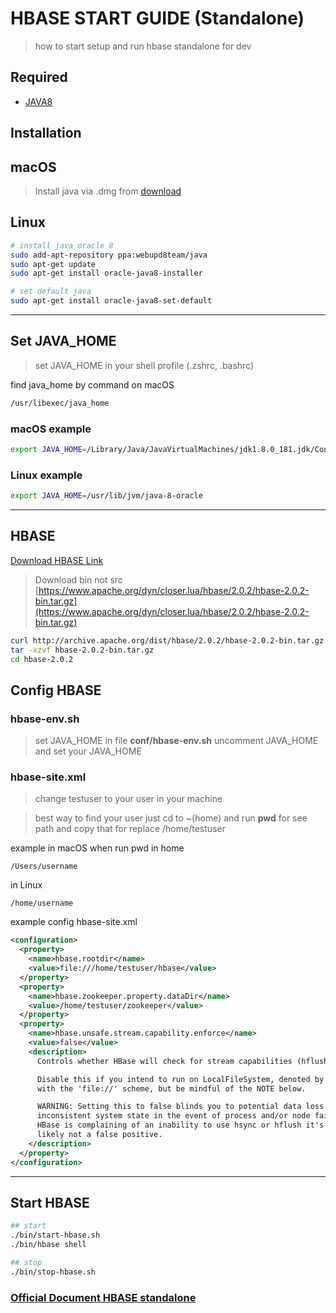 # HBASE START GUIDE (Standalone)
> how to start setup and run hbase standalone for dev
## Required
* [JAVA8](http://www.oracle.com/technetwork/java/javase/downloads/jdk8-downloads-2133151.html)

## Installation 

## macOS
> Install java via .dmg from [download](http://www.oracle.com/technetwork/java/javase/downloads/jdk8-downloads-2133151.html)


## Linux

```sh
# install java oracle 8
sudo add-apt-repository ppa:webupd8team/java
sudo apt-get update
sudo apt-get install oracle-java8-installer

# set default java
sudo apt-get install oracle-java8-set-default
```
---
## Set JAVA_HOME

> set JAVA_HOME in your shell profile (.zshrc, .bashrc)

find java_home by command on macOS
```sh
/usr/libexec/java_home
```

### macOS example
```sh
export JAVA_HOME=/Library/Java/JavaVirtualMachines/jdk1.8.0_181.jdk/Contents/Home
```

### Linux example
```sh
export JAVA_HOME=/usr/lib/jvm/java-8-oracle
```

---

## HBASE

[Download HBASE Link](https://hbase.apache.org/downloads.html)

> Download bin not src
[https://www.apache.org/dyn/closer.lua/hbase/2.0.2/hbase-2.0.2-bin.tar.gz](https://www.apache.org/dyn/closer.lua/hbase/2.0.2/hbase-2.0.2-bin.tar.gz)

```sh
curl http://archive.apache.org/dist/hbase/2.0.2/hbase-2.0.2-bin.tar.gz -o hbase-2.0.2-bin.tar.gz
tar -xzvf hbase-2.0.2-bin.tar.gz
cd hbase-2.0.2
```

## Config HBASE

### hbase-env.sh
> set JAVA_HOME in file <b>conf/hbase-env.sh</b>
> uncomment JAVA_HOME and set your JAVA_HOME

### hbase-site.xml

> change testuser to your user in your machine

> best way to find your user just cd to ~(home) and run <b>pwd</b> for see path and copy that for replace /home/testuser 

example in macOS when run pwd in home
```
/Users/username
```

in Linux 
```
/home/username
```

example config hbase-site.xml

```xml
<configuration>
  <property>
    <name>hbase.rootdir</name>
    <value>file:///home/testuser/hbase</value>
  </property>
  <property>
    <name>hbase.zookeeper.property.dataDir</name>
    <value>/home/testuser/zookeeper</value>
  </property>
  <property>
    <name>hbase.unsafe.stream.capability.enforce</name>
    <value>false</value>
    <description>
      Controls whether HBase will check for stream capabilities (hflush/hsync).

      Disable this if you intend to run on LocalFileSystem, denoted by a rootdir
      with the 'file://' scheme, but be mindful of the NOTE below.

      WARNING: Setting this to false blinds you to potential data loss and
      inconsistent system state in the event of process and/or node failures. If
      HBase is complaining of an inability to use hsync or hflush it's most
      likely not a false positive.
    </description>
  </property>
</configuration>
```

---
## Start HBASE  
```sh
## start
./bin/start-hbase.sh
./bin/hbase shell

## stop 
./bin/stop-hbase.sh
```

### [Official Document HBASE standalone](http://hbase.apache.org/book.html#standalone)